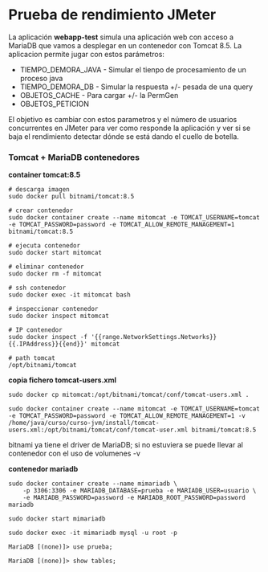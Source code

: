 # Prueba de rendimiento JMeter

La aplicación **webapp-test** simula una aplicación web con acceso a MariaDB que vamos a desplegar en un contenedor con Tomcat 8.5. La aplicacion permite jugar con estos parámetros:

* TIEMPO_DEMORA_JAVA - Simular el tienpo de procesamiento de un proceso java
* TIEMPO_DEMORA_DB - Simular la respuesta +/- pesada de una query
* OBJETOS_CACHE - Para cargar +/- la PermGen
* OBJETOS_PETICION

El objetivo es cambiar con estos parametros y el número de usuarios concurrentes en JMeter para ver como responde la aplicación
y ver si se baja el rendimiento detectar dónde se está dando el cuello de botella.

### Tomcat + MariaDB contenedores

**container tomcat:8.5**

    # descarga imagen
    sudo docker pull bitnami/tomcat:8.5

    # crear contenedor
    sudo docker container create --name mitomcat -e TOMCAT_USERNAME=tomcat -e TOMCAT_PASSWORD=password -e TOMCAT_ALLOW_REMOTE_MANAGEMENT=1 bitnami/tomcat:8.5

    # ejecuta contenedor
    sudo docker start mitomcat

    # eliminar contenedor
    sudo docker rm -f mitomcat

    # ssh contenedor
    sudo docker exec -it mitomcat bash

    # inspeccionar contenedor
    sudo docker inspect mitomcat

    # IP contenedor
    sudo docker inspect -f '{{range.NetworkSettings.Networks}}{{.IPAddress}}{{end}}' mitomcat

    # path tomcat
    /opt/bitnami/tomcat

**copia fichero tomcat-users.xml**

    sudo docker cp mitomcat:/opt/bitnami/tomcat/conf/tomcat-users.xml .

    sudo docker container create --name mitomcat -e TOMCAT_USERNAME=tomcat -e TOMCAT_PASSWORD=password -e TOMCAT_ALLOW_REMOTE_MANAGEMENT=1 -v /home/java/curso/curso-jvm/install/tomcat-users.xml:/opt/bitnami/tomcat/conf/tomcat-user.xml bitnami/tomcat:8.5

bitnami ya tiene el driver de MariaDB; si no estuviera se puede llevar al contenedor con el uso de volumenes -v

**contenedor mariadb**

    sudo docker container create --name mimariadb \
        -p 3306:3306 -e MARIADB_DATABASE=prueba -e MARIADB_USER=usuario \
        -e MARIADB_PASSWORD=password -e MARIADB_ROOT_PASSWORD=password mariadb

    sudo docker start mimariadb

    sudo docker exec -it mimariadb mysql -u root -p    

    MariaDB [(none)]> use prueba;

    MariaDB [(none)]> show tables;